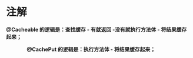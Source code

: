 　　　　

# 注解

**@Cacheable 的逻辑是：查找缓存 - 有就返回 -没有就执行方法体 - 将结果缓存起来；**

　　　　**@CachePut 的逻辑是：执行方法体 - 将结果缓存起来；**